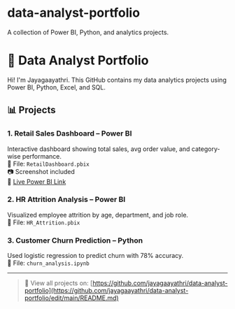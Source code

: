 # data-analyst-portfolio
A collection of Power BI, Python, and analytics projects.
# 🧠 Data Analyst Portfolio

Hi! I'm Jayagaayathri. This GitHub contains my data analytics projects using Power BI, Python, Excel, and SQL.

## 📊 Projects

### 1. Retail Sales Dashboard – Power BI  
Interactive dashboard showing total sales, avg order value, and category-wise performance.  
📂 File: `RetailDashboard.pbix`  
📷 Screenshot included  
🔗 [Live Power BI Link](https://app.powerbi.com/...)

### 2. HR Attrition Analysis – Power BI  
Visualized employee attrition by age, department, and job role.  
📂 File: `HR_Attrition.pbix`

### 3. Customer Churn Prediction – Python  
Used logistic regression to predict churn with 78% accuracy.  
📂 File: `churn_analysis.ipynb`

---

> 🔗 View all projects on: [https://github.com/jayagaayathri/data-analyst-portfolio](https://github.com/jayagaayathri/data-analyst-portfolio/edit/main/README.md)
